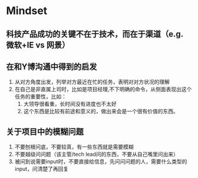 # Mindset

## 科技产品成功的关键不在于技术，而在于渠道（e.g. 微软+IE vs 网景）

## 在和Y博沟通中得到的启发

1. 从对方角度出发，列举对方最近在忙的任务，表明对对方状况的理解
2. 在自己是非直属上司时，比如是项目经理,不下明确的命令，从侧面表现出这个任务的重要性，比如：
   1. 大领导很看重，长时间没有进度也不太好
   2. 这个东西是比较有前途和意义的，做出来会是一个很有价值的东西。

## 关于项目中的模糊问题

1. 不要刨根问底，不要较真，有一些东西就是需要模糊
2. 不要越级问问题（该主管/tech lead问的东西，不要从自己嘴里问出来）
3. 被问到说需要input时，不要直接给信息，先问问问题的人，需要什么类型的input，问清楚了再回复



